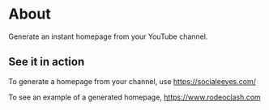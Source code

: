 # About

Generate an instant homepage from your YouTube channel.

## See it in action

To generate a homepage from your channel, use https://socialeeyes.com/

To see an example of a generated homepage, https://www.rodeoclash.com
